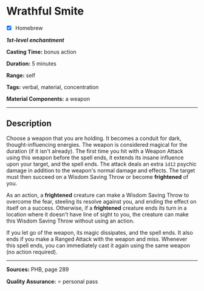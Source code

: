 # Wrathful Smite

- [x] Homebrew

***1st-level enchantment***

**Casting Time:** bonus action

**Duration:** 5 minutes

**Range:** self

**Tags:** verbal, material, concentration

**Material Components:** a weapon

---

## Description
Choose a weapon that you are holding.
It becomes a conduit for dark, thought-influencing energies.
The weapon is considered magical for the duration (if it isn't already).
The first time you hit with a Weapon Attack using this weapon before the spell ends, it extends its insane influence upon your target, and the spell ends.
The attack deals an extra `1d12` psychic damage in addition to the weapon's normal damage and effects.
The target must then succeed on a Wisdom Saving Throw or become **frightened** of you.

As an action, a **frightened** creature can make a Wisdom Saving Throw to overcome the fear, steeling its resolve against you, and ending the effect on itself on a success.
Otherwise, if a **frightened** creature ends its turn in a location where it doesn't have line of sight to you, the creature can make this Wisdom Saving Throw without using an action.

If you let go of the weapon, its magic dissipates, and the spell ends.
It also ends if you make a Ranged Attack with the weapon and miss.
Whenever this spell ends, you can immediately cast it again using the same weapon (no action required).

---

**Sources:** PHB, page 289

**Quality Assurance:** :star: personal pass
